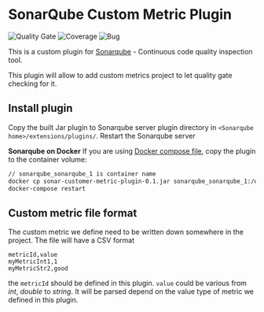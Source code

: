 # SonarQube Custom Metric Plugin
![Quality Gate](https://sonarcloud.io/api/project_badges/measure?project=jp.co.atware%3Asonar-custom-metric-plugin&metric=alert_status)
![Coverage](https://sonarcloud.io/api/project_badges/measure?project=jp.co.atware%3Asonar-custom-metric-plugin&metric=coverage)
![Bug](https://sonarcloud.io/api/project_badges/measure?project=jp.co.atware%3Asonar-custom-metric-plugin&metric=bugs)


This is a custom plugin for [Sonarqube](https://www.sonarqube.org/) - Continuous code quality inspection tool.

This plugin will allow to add custom metrics project to let quality gate checking for it.

## Install plugin
Copy the built Jar plugin to Sonarqube server plugin directory in `<Sonarqube home>/extensions/plugins/`.
Restart the Sonarqube server

**Sonarqube on Docker**
If you are using [Docker compose file](https://github.com/SonarSource/docker-sonarqube/blob/master/recipes.md), copy the plugin to the container volume:

```bash
// sonarqube_sonarqube_1 is container name
docker cp sonar-customer-metric-plugin-0.1.jar sonarqube_sonarqube_1:/opt/sonarqube/extensions/plugins/
docker-compose restart
```

## Custom metric file format
The custom metric we define need to be written down somewhere in the project. The file will have a CSV format

```csv
metricId,value
myMetricInt1,1
myMetricStr2,good
```

the `metricId` should be defined in this plugin. `value` could be various from _int_, _double_ to _string_. It will be parsed depend on the value type of metric we defined in this plugin.
